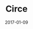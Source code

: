 ---
subheader: 'Adapted from James Joyce''s Ulysses

  Directed by Gabriel Garey Levine'
description: "<p><span id=\"docs-internal-guid-b3ed5dc7-6d67-5e4b-8460-7a3a37e1c3ea\"\
  ><span>Through the lens of James Joyce's Ulysses, </span><span>Circe</span><span>\
  \ leads the audience on a journey full of hallucinations, confrontations, and (dis)illusions\
  \ exploring the dark corners of Nighttown, Dublin\u2019s Red Light District, with\
  \ our two protagonists Bloom and Stephen. Presented in thrilling promenade style\
  \ staging, we follow the characters as they embark on an elaborate fantasy that\
  \ motivates our own pursuit for a lasting manifestation of self.</span></span></p>\
  \ <p><strong>Hope Gundlah</strong> (Zoe) is a first-year double-majoring in English\
  \ and Theatre &amp; Performance Studies. She has been involved with University Theatre\
  \ and Maroon TV. Past credits include <em>Comedy of Errors</em> (First Merchant/Second\
  \ Merchant/Messenger).</p><p><strong>David Lovejoy</strong> (Stephen Dedalus) is\
  \ a fourth-year majoring in TAPS. He is a graduate of the ACADEMY at Black Box and\
  \ a founding ensemble member and company manager of Chimera Ensemble. Past credits\
  \ include <em>A Winter's Tale</em> (Florizel), <em>The Merchant of Venice</em> (Antonio),\
  \ <em>Endgame</em> (Hamm), and <em>Richard II </em>(King Richard). He looks forward\
  \ to continuing his acting career after college.</p><p><strong>Emily Lynch</strong>\
  \ (Kitty) is a first year planning to major in English and Political Science. Past\
  \ credits include<em> The Merchant of Venice</em> (Salerio).</p><p><strong>Nicholas\
  \ Marchese</strong> (Lynch) is a currently undecided first year who is interested\
  \ in the Sciences. This is his first acting role in a University Theater production,\
  \ and last quarter he worked on After the Revolution\_as a Master Carpenter.</p><p><strong>Coriander\
  \ Mayer</strong> (Bella/Bello) is a third-year student majoring in TAPS and indecision.\
  \ She is excited to return to acting and continue her focus on devised work. In\
  \ the past, Cori has worked as a lighting designer both professionally (select credits:\
  \ Adventure Stage Chicago, Eleusis Collective, Bread and Roses, UBallet) and with\
  \ University Theater (select credits: <em>By the Bog of Cats, The Monkey King, Romeo\
  \ and Juliet, After the Revolution</em>). Cori has also directed two workshops with\
  \ UT, <em>The Candles</em> and <em>Pericles, but Marxist</em>. She also was the\
  \ Master Electrician for\_<em>Circe</em>.</p><p><strong>Patrick McCarthy</strong>\
  \ (Bloom) is a fourth-year in the college majoring in English and Linguistics. Past\
  \ credits include <em>Romeo and Juliet</em> (Lord Capulet), <em>By the Bog of Cats</em>\
  \ (Xavier), <em>Twelfth Night</em> (Malvolio), <em>Rumors</em> (Ken), and <em>Comedy\
  \ of Errors</em> (Dramaturg).</p><p><strong>India Weston</strong> (Rudy Bloom) is\
  \ a second-year prospective Interdisciplinary Studies in the Humanities major and\
  \ transmedia performance artist. She began acting with the Classical Entertainment\
  \ Society in their version of <em>Medea</em> (Medea), and since then, has appeared\
  \ in various University Theater productions including: <em>By the Bog of Cats</em>\
  \ (Josie Swane), and <em>House of Cards</em>, which she helped devise. She has written\
  \ and directed four <em>Theater[24]</em> plays and is currently working on Alternate\
  \ Reality Games with <a href=\"http://patrickjagoda.com\">Patrick Jagoda</a>.</p><p><strong>Gabriel\
  \ Garey Levine</strong> (Director) is a fourth-year BA/MAPH student majoring in\
  \ Fundamentals and minoring in Computational Neuroscience. Previous UT/TAPS credits\
  \ include <em>Miss Julie</em> (Jean), <em>Suburbia</em> (Pony), <em>Love's Labour's\
  \ Lost</em> (Dramaturg), <em>Cowboy Mouth </em>(Slim), <em>Endgame</em> (Dramaturg),\
  \ <em>Godspell</em> (Herb), <em>Hamletmachine</em> (Ghost-Hamlet), <em>Theater [24]</em>,\
  \ and <em>New Work Week</em>. Gabriel is also a member of TAPS Student Staff and\
  \ serves on University Theater Committee, Performing Arts Roundtable, and the Student\
  \ Fine Arts Fund.</p><p><strong>Natalie Wagner</strong> (Stage Manager) is a student\
  \ in the College.\_</p><p><strong>Corson Barnard</strong> (Costume Designer) is\
  \ a fourth-year TAPS major. Previous UT credits include <em>Urinetown</em> (Vocal\
  \ Director), <em>West Side Story </em>(Vocal Coach), New Work Week 2016 (<em>GATSBY:\
  \ The Musical</em> - Composer/Director), and <em>After the Revolution</em> (Assistant\
  \ Costume Designer). She also appeared in the TAPS revues <em>The Girl Show</em>,\
  \ <em>Home is Implied</em>, and <em>Pressure? We Hardly Know Her</em>. Corson also\
  \ serves as the Media Manager for TAPS Student Staff and is the music director of\
  \ her co-ed a cappella group, The Ransom Notes.</p> <p><strong>Maya Jain</strong>\
  \ (Scenic Designer) is a second year majoring in TAPS. Her past involvement with\
  \ University Theater includes<em> A Weekend of Workshops</em> (Flask), <em>By the\
  \ Bog of Cats</em> (Asst. Scenic Designer),<em> West Side Story</em> (ASM), and\
  \ <em>After the Revolution</em> (Scenic Designer). She also currently performs with\
  \ and is on the board for Iris Theater Troupe.</p> <p><strong>Elizabeth Ortiz</strong>\
  \ (Lighting Designer)\_is a third year in the College, excited to be light designing\
  \ her first show. Former UT credits include <em>By the Bog of Cats</em>,<em> After\
  \ the Revolution</em>, and <em>Workshops</em>. When she's not involved with UT,\
  \ she acts as the president of Unaccompanied Women and dances with University Ballet.</p><p><strong>Stephanie\
  \ Slaven-Ruffing </strong>(Sound Designer) is a third year majoring in anthropology\
  \ and comparative human development. She has previously worked as a sound designer\
  \ on <em>Comedy of Errors, Romeo and Juliet</em>, the dance collaboration <em>Navarasa:\
  \ Reimagined</em>, and <em>House of Cards</em>.</p><p><strong>Charlie Lovejoy</strong>\
  \ (Dramaturg) is a third-year English literature major with previous experience\
  \ in management, fight choreography, and props design. They\u2019ve loved the opportunity\
  \ to add literary dramaturgy to that list this quarter on <em>Circe</em>, but remain\
  \ primarily a stage manager: UT credits include <em>Mr Burns, West Side Story, By\
  \ the Bog of Cats, Miss Julie, All choiceless She, Context, Marigolds</em>, and\
  \ <em>Amadeus</em>. Charlie is also a curator for<em> Theater[24] </em>and a member\
  \ of UT\u2019s Committee.</p><p><strong>Olivia Malone</strong> (Catwalk Crew) is\
  \ a second-year currently in between majors. Please let her know if you need objects\
  \ raised to or lowered from your own catwalk.</p><p><strong>Abby Weymouth</strong>\
  \ (Assistant Lighting Designer) is a first year majoring in Chemistry. Past credits\
  \ include <em>Fall 2016 Weekend of Workshops</em> (Asst. Lighting) and <em>Comedy\
  \ of Errors </em>(Asst. Set).</p><p><strong>Ellen Wiese </strong>(Assistant Set\
  \ / Props Designer) is a fourth-year BA/MAPH student studying English and Creative\
  \ Writing. Past credits include <em>Comedy of Errors</em> (Props Designer), <em>Ex\
  \ Libris</em> (Stage Manager), and <em>West Side Story</em> (Floor Manager). She\
  \ hopes to write and work in arts administration after graduation.</p> <p><strong>Eli\
  \ Harter</strong> (Assistant Set Designer) is a student in the College.\_</p><p><strong>Jacob\
  \ Goodman</strong> (Committee Liaison) is a second year in the college majoring\
  \ in Comparative Human Development and Visual Art. Past work includes <em>Comedy\
  \ of Errors </em>(Director), <em>The Seagull</em> (Konstantin) and <em>Twelfth Night\
  \ </em>(Duke Orsino). He is a current member of UT Commitee.</p>"
slug: circe
title: Circe
layout: show-info
quarter: winter
year: 2017
season: 2016-2017 Shows
date: 2017-01-09

---